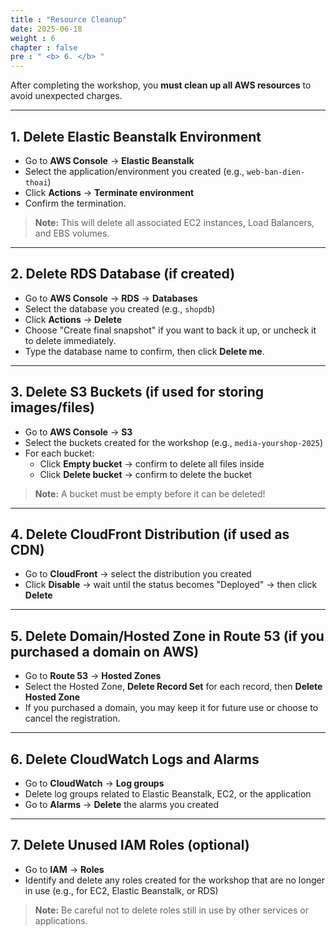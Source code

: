```yaml
---
title : "Resource Cleanup"
date: 2025-06-18
weight : 6
chapter : false
pre : " <b> 6. </b> "
---
```


After completing the workshop, you **must clean up all AWS resources** to avoid unexpected charges.

---

## 1. Delete Elastic Beanstalk Environment

- Go to **AWS Console** → **Elastic Beanstalk**
- Select the application/environment you created (e.g., `web-ban-dien-thoai`)
- Click **Actions** → **Terminate environment**
- Confirm the termination.  
> **Note:** This will delete all associated EC2 instances, Load Balancers, and EBS volumes.

---

## 2. Delete RDS Database (if created)

- Go to **AWS Console** → **RDS** → **Databases**
- Select the database you created (e.g., `shopdb`)
- Click **Actions** → **Delete**
- Choose "Create final snapshot" if you want to back it up, or uncheck it to delete immediately.
- Type the database name to confirm, then click **Delete me**.

---

## 3. Delete S3 Buckets (if used for storing images/files)

- Go to **AWS Console** → **S3**
- Select the buckets created for the workshop (e.g., `media-yourshop-2025`)
- For each bucket:
    - Click **Empty bucket** → confirm to delete all files inside
    - Click **Delete bucket** → confirm to delete the bucket
> **Note:** A bucket must be empty before it can be deleted!

---

## 4. Delete CloudFront Distribution (if used as CDN)

- Go to **CloudFront** → select the distribution you created
- Click **Disable** → wait until the status becomes "Deployed" → then click **Delete**

---

## 5. Delete Domain/Hosted Zone in Route 53 (if you purchased a domain on AWS)

- Go to **Route 53** → **Hosted Zones**
- Select the Hosted Zone, **Delete Record Set** for each record, then **Delete Hosted Zone**
- If you purchased a domain, you may keep it for future use or choose to cancel the registration.

---

## 6. Delete CloudWatch Logs and Alarms

- Go to **CloudWatch** → **Log groups**
- Delete log groups related to Elastic Beanstalk, EC2, or the application
- Go to **Alarms** → **Delete** the alarms you created

---

## 7. Delete Unused IAM Roles (optional)

- Go to **IAM** → **Roles**
- Identify and delete any roles created for the workshop that are no longer in use (e.g., for EC2, Elastic Beanstalk, or RDS)
> **Note:** Be careful not to delete roles still in use by other services or applications.
